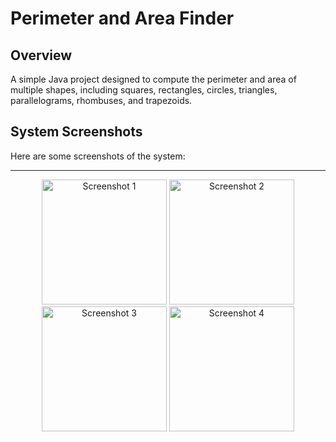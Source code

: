 # Perimeter and Area Finder

## Overview
A simple Java project designed to compute the perimeter and area of multiple shapes, including squares, rectangles, circles, triangles, parallelograms, rhombuses, and trapezoids.

## System Screenshots
Here are some screenshots of the system:

---

<p align="center">
  <img src="https://github.com/user-attachments/assets/21f88ef0-3e97-491c-97af-b34cc44c00aa" alt="Screenshot 1" width="200">
  <img src="https://github.com/user-attachments/assets/836953b4-3637-4dba-8979-77c92922554e" alt="Screenshot 2" width="200">
  <img src="https://github.com/user-attachments/assets/782243d1-8fb1-43f1-9170-18581fd0e15d" alt="Screenshot 3" width="200">
  <img src="https://github.com/user-attachments/assets/4012b63f-5002-4f5d-8729-559b3e08ed42" alt="Screenshot 4" width="200">
</p>
